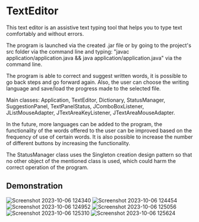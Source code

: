 # TextEditor

This text editor is an assistive text typing tool that helps you to type text comfortably and without errors.

The program is launched via the created .jar file or by going to the project's src folder via the command line and typing: "javac application/application.java && java application/application.java" via the command line.

The program is able to correct and suggest written words, it is possible to go back steps and go forward again. Also, the user can choose the writing language and save/load the progress made to the selected file.

Main classes: Application, TextEditor, Dictionary, StatusManager, SuggestionPanel, TextPanelStatus, JComboBoxListener, JListMouseAdapter, JTextAreaKeyListener, JTextAreaMouseAdapter.

In the future, more languages can be added to the program, the functionality of the words offered to the user can be improved based on the frequency of use of certain words. It is also possible to increase the number of different buttons by increasing the functionality.

The StatusManager class uses the Singleton creation design pattern so that no other object of the mentioned class is used, which could harm the correct operation of the program.


## Demonstration ##
![Screenshot 2023-10-06 124340](https://github.com/Meklin1/TextEditor/assets/93739199/97e56645-1031-4423-ae32-00b26b79d051)
![Screenshot 2023-10-06 124454](https://github.com/Meklin1/TextEditor/assets/93739199/a2cacf90-40a3-4367-a83f-1f54f0bdacea)
![Screenshot 2023-10-06 124952](https://github.com/Meklin1/TextEditor/assets/93739199/461e77f2-9ff7-4a64-ba12-0542696e7a12)
![Screenshot 2023-10-06 125056](https://github.com/Meklin1/TextEditor/assets/93739199/001b4ebb-8530-443c-808c-d5c9a62519c9)
![Screenshot 2023-10-06 125310](https://github.com/Meklin1/TextEditor/assets/93739199/28ce6bb8-7357-4d7f-9cf1-f36f849022b9)
![Screenshot 2023-10-06 125624](https://github.com/Meklin1/TextEditor/assets/93739199/0ab79101-5bff-44ad-8f7b-e16bb8984276)
